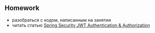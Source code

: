 ## Homework

- разобраться с кодом, написанным на занятии
- читать статью [Spring Security JWT Authentication & Authorization](https://medium.com/code-with-farhan/spring-security-jwt-authentication-authorization-a2c6860be3cf)